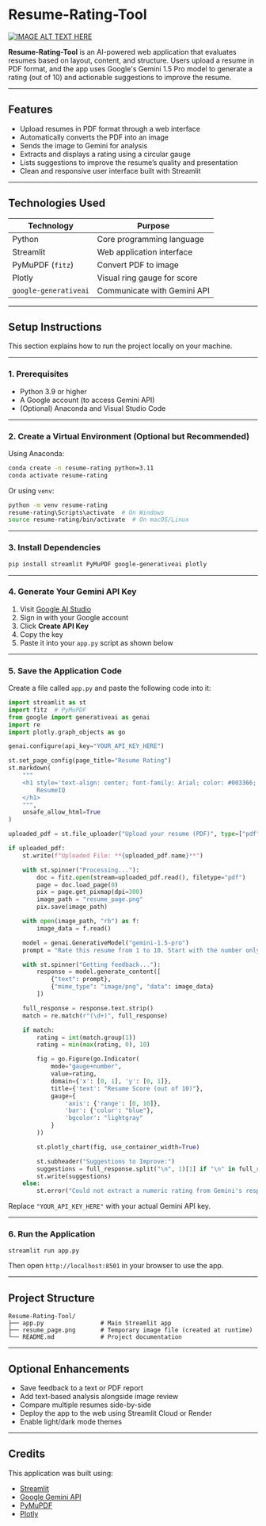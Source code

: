 # Resume-Rating-Tool

[![IMAGE ALT TEXT HERE]((https://www.youtube.com/watch?v=BlRsV5bcJPU).jpg)](https://youtu.v=BlRsV5bcJPU)

**Resume-Rating-Tool** is an AI-powered web application that evaluates resumes based on layout, content, and structure. Users upload a resume in PDF format, and the app uses Google's Gemini 1.5 Pro model to generate a rating (out of 10) and actionable suggestions to improve the resume.

---

## Features

- Upload resumes in PDF format through a web interface  
- Automatically converts the PDF into an image  
- Sends the image to Gemini for analysis  
- Extracts and displays a rating using a circular gauge  
- Lists suggestions to improve the resume’s quality and presentation  
- Clean and responsive user interface built with Streamlit

---

## Technologies Used

| Technology            | Purpose                             |
|------------------------|--------------------------------------|
| Python                 | Core programming language            |
| Streamlit              | Web application interface            |
| PyMuPDF (`fitz`)       | Convert PDF to image                 |
| Plotly                 | Visual ring gauge for score          |
| `google-generativeai` | Communicate with Gemini API          |

---

## Setup Instructions

This section explains how to run the project locally on your machine.

---

### 1. Prerequisites

- Python 3.9 or higher  
- A Google account (to access Gemini API)  
- (Optional) Anaconda and Visual Studio Code
  
---

### 2. Create a Virtual Environment (Optional but Recommended)

Using Anaconda:

```bash
conda create -n resume-rating python=3.11
conda activate resume-rating
```

Or using `venv`:

```bash
python -m venv resume-rating
resume-rating\Scripts\activate  # On Windows
source resume-rating/bin/activate  # On macOS/Linux
```

---

### 3. Install Dependencies

```bash
pip install streamlit PyMuPDF google-generativeai plotly
```

---

### 4. Generate Your Gemini API Key

1. Visit [Google AI Studio](https://makersuite.google.com/app/apikey)  
2. Sign in with your Google account  
3. Click **Create API Key**  
4. Copy the key  
5. Paste it into your `app.py` script as shown below

---

### 5. Save the Application Code

Create a file called `app.py` and paste the following code into it:

```python
import streamlit as st
import fitz  # PyMuPDF
from google import generativeai as genai
import re
import plotly.graph_objects as go

genai.configure(api_key="YOUR_API_KEY_HERE")

st.set_page_config(page_title="Resume Rating")
st.markdown(
    """
    <h1 style='text-align: center; font-family: Arial; color: #003366;'>
        ResumeIQ
    </h1>
    """,
    unsafe_allow_html=True
)

uploaded_pdf = st.file_uploader("Upload your resume (PDF)", type=["pdf"])

if uploaded_pdf:
    st.write(f"Uploaded File: **{uploaded_pdf.name}**")

    with st.spinner("Processing..."):
        doc = fitz.open(stream=uploaded_pdf.read(), filetype="pdf")
        page = doc.load_page(0)
        pix = page.get_pixmap(dpi=300)
        image_path = "resume_page.png"
        pix.save(image_path)

    with open(image_path, "rb") as f:
        image_data = f.read()

    model = genai.GenerativeModel("gemini-1.5-pro")
    prompt = "Rate this resume from 1 to 10. Start with the number only. Then give suggestions to improve this resume."

    with st.spinner("Getting feedback..."):
        response = model.generate_content([
            {"text": prompt},
            {"mime_type": "image/png", "data": image_data}
        ])

    full_response = response.text.strip()
    match = re.match(r"(\d+)", full_response)

    if match:
        rating = int(match.group(1))
        rating = min(max(rating, 0), 10)

        fig = go.Figure(go.Indicator(
            mode="gauge+number",
            value=rating,
            domain={'x': [0, 1], 'y': [0, 1]},
            title={'text': "Resume Score (out of 10)"},
            gauge={
                'axis': {'range': [0, 10]},
                'bar': {'color': "blue"},
                'bgcolor': "lightgray"
            }
        ))

        st.plotly_chart(fig, use_container_width=True)

        st.subheader("Suggestions to Improve:")
        suggestions = full_response.split("\n", 1)[1] if "\n" in full_response else "No suggestions found."
        st.write(suggestions)
    else:
        st.error("Could not extract a numeric rating from Gemini's response.")
```

Replace `"YOUR_API_KEY_HERE"` with your actual Gemini API key.

---

### 6. Run the Application

```bash
streamlit run app.py
```

Then open `http://localhost:8501` in your browser to use the app.

---

## Project Structure

```
Resume-Rating-Tool/
├── app.py                # Main Streamlit app
├── resume_page.png       # Temporary image file (created at runtime)
└── README.md             # Project documentation
```

---

## Optional Enhancements

- Save feedback to a text or PDF report  
- Add text-based analysis alongside image review  
- Compare multiple resumes side-by-side  
- Deploy the app to the web using Streamlit Cloud or Render  
- Enable light/dark mode themes

---

## Credits

This application was built using:

- [Streamlit](https://streamlit.io)  
- [Google Gemini API](https://ai.google.dev/)  
- [PyMuPDF](https://pymupdf.readthedocs.io/)  
- [Plotly](https://plotly.com/)
